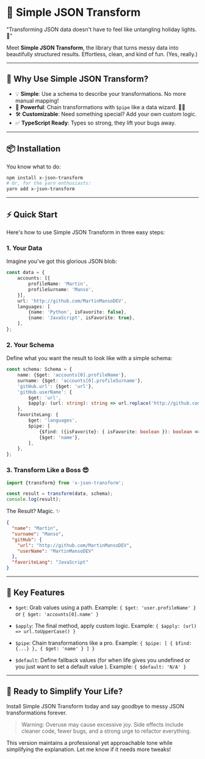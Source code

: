 # 🔧 Simple JSON Transform

"Transforming JSON data doesn't have to feel like untangling holiday lights. 🎄"

Meet **Simple JSON Transform**, the library that turns messy data into beautifully structured results. Effortless,
clean, and kind of fun. (Yes, really.)

---

## 🚀 Why Use Simple JSON Transform?

- 💡 **Simple**: Use a schema to describe your transformations. No more manual mapping!
- 🔗 **Powerful**: Chain transformations with `$pipe` like a data wizard. 🧙‍♂️
- 🛠 **Customizable**: Need something special? Add your own custom logic.
- ✅ **TypeScript Ready**: Types so strong, they lift your bugs away.

---

## 📦 Installation

You know what to do:

```bash
npm install x-json-transform
# Or, for the yarn enthusiasts:
yarn add x-json-transform
```

---

## ⚡ Quick Start

Here's how to use Simple JSON Transform in three easy steps:

### 1. Your Data

Imagine you've got this glorious JSON blob:

```typescript
const data = {
    accounts: [{
        profileName: 'Martin',
        profileSurname: 'Manso',
    }],
    url: 'http://github.com/MartinMansoDEV',
    languages: [
        {name: 'Python', isFavorite: false},
        {name: 'JavaScript', isFavorite: true},
    ],
};
```

### 2. Your Schema

Define what you want the result to look like with a simple schema:

```typescript
const schema: Schema = {
    name: {$get: 'accounts[0].profileName'},
    surname: {$get: 'accounts[0].profileSurname'},
    'gitHub.url': {$get: 'url'},
    'gitHub.userName': {
        $get: 'url',
        $apply: (url: string): string => url.replace('http://github.com/', ''),
    },
    favoriteLang: {
        $get: 'languages',
        $pipe: [
            {$find: ({isFavorite}: { isFavorite: boolean }): boolean => isFavorite},
            {$get: 'name'},
        ],
    },
};
```

### 3. Transform Like a Boss 😎

```typescript
import {transform} from 'x-json-transform';

const result = transform(data, schema);
console.log(result);

```

The Result? Magic. ✨

```json
{
  "name": "Martin",
  "surname": "Manso",
  "gitHub": {
    "url": "http://github.com/MartinMansoDEV",
    "userName": "MartinMansoDEV"
  },
  "favoriteLang": "JavaScript"
}

```

---

## 🧙 Key Features

- `$get`: Grab values using a path. Example: `{ $get: 'user.profileName' }` or `{ $get: 'accounts[0].name' }`

- `$apply`: The final method, apply custom logic.
  Example: `{ $apply: (url) => url.toUpperCase() }`

- `$pipe`: Chain transformations like a pro.
  Example: `{ $pipe: [ { $find: {...} }, { $get: 'name' } ] }`

- `$default`: Define fallback values (for when life gives you undefined or you just want to set a default value ).
  Example: `{ $default: 'N/A' }`

---

## 🎉 Ready to Simplify Your Life?

Install Simple JSON Transform today and say goodbye to messy JSON transformations forever.

> Warning: Overuse may cause excessive joy.
> Side effects include cleaner code, fewer bugs, and a strong urge to refactor everything.

This version maintains a professional yet approachable tone while simplifying the explanation. Let me know if it needs
more tweaks!



